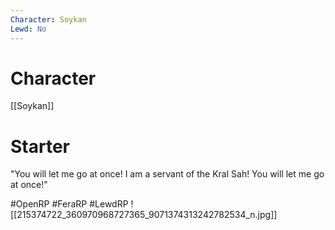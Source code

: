 ```yaml
---
Character: Soykan
Lewd: No
---
```

# Character
[[Soykan]]

# Starter
"You will let me go at once! I am a servant of the Kral Sah! You will let me go at once!"  

#OpenRP #FeraRP #LewdRP 
![[215374722_360970968727365_9071374313242782534_n.jpg]]
